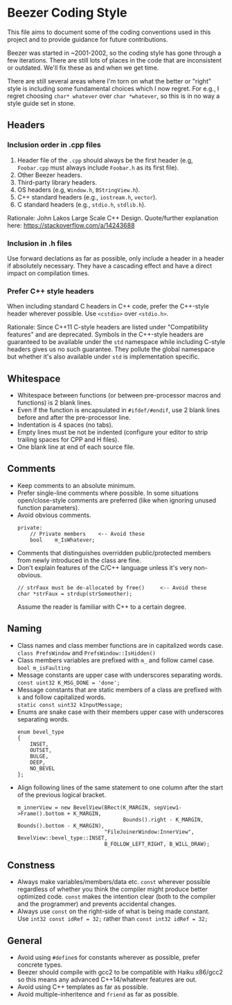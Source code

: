 # Beezer Coding Style

This file aims to document some of the coding conventions used in this project and to provide guidance for future contributions.

Beezer was started in ~2001-2002, so the coding style has gone through a few iterations.
There are still lots of places in the code that are inconsistent or outdated.
We'll fix these as and when we get time.

There are still several areas where I'm torn on what the better or "right" style is including some fundamental choices which I now regret.
For e.g., I regret choosing `char* whatever` over `char *whatever`, so this is in no way a style guide set in stone.


## Headers

### Inclusion order in .cpp files
1. Header file of the `.cpp` should always be the first header (e.g, `Foobar.cpp` must always include `Foobar.h` as its first file).
2. Other Beezer headers.
3. Third-party library headers.
4. OS headers (e.g, `Window.h`, `BStringView.h`).
5. C++ standard headers (e.g., `iostream.h`, `vector`).
6. C standard headers (e.g., `stdio.h`, `stdlib.h`).

Rationale: John Lakos Large Scale C++ Design.
Quote/further explanation here: https://stackoverflow.com/a/14243688

### Inclusion in .h files
Use forward declations as far as possible, only include a header in a header if absolutely necessary.
They have a cascading effect and have a direct impact on compilation times.

### Prefer C++ style headers
When including standard C headers in C++ code, prefer the C++-style header wherever possible.
Use `<cstdio>` over `<stdio.h>`.

Rationale: Since C++11 C-style headers are listed under "Compatibility features" and are deprecated.
Symbols in the C++-style headers are guaranteed to be available under the `std` namespace while including C-style headers gives us no such guarantee.
They pollute the global namespace but whether it's also available under `std` is implementation specific.


## Whitespace

- Whitespace between functions (or between pre-processor macros and functions) is 2 blank lines.
- Even if the function is encapsulated in `#ifdef/#endif`, use 2 blank lines before and after the pre-processor line.
- Indentation is 4 spaces (no tabs).
- Empty lines must be not be indented (configure your editor to strip trailing spaces for CPP and H files).
- One blank line at end of each source file.


## Comments

- Keep comments to an absolute minimum.
- Prefer single-line comments where possible. In some situations open/close-style comments are preferred (like when ignoring unused function parameters).
- Avoid obvious comments.
   ```
   private:
       // Private members    <-- Avoid these
       bool    m_IsWhatever;
   ```
- Comments that distinguishes overridden public/protected members from newly introduced in the class are fine.
- Don't explain features of the C/C++ language unless it's very non-obvious.
  ```
  // strFaux must be de-allocated by free()     <-- Avoid these
  char *strFaux = strdup(strSomeother);
  ```
  Assume the reader is familiar with C++ to a certain degree.


## Naming

- Class names and class member functions are in capitalized words case.\
  `class PrefsWindow` and `PrefsWindow::IsHidden()`
- Class members variables are prefixed with `m_` and follow camel case.\
  `bool m_isFaulting`
- Message constants are upper case with underscores separating words.\
  `const uint32 K_MSG_DONE = 'done';`
- Message constants that are static members of a class are prefixed with `k` and follow capitalized words.\
  `static const uint32 kInputMessage;`
- Enums are snake case with their members upper case with underscores separating words.
  ```
  enum bevel_type
  {
      INSET,
      OUTSET,
      BULGE,
      DEEP,
      NO_BEVEL
  };
  ```
- Align following lines of the same statement to one column after the start of the previous logical bracket.
  ```
  m_innerView = new BevelView(BRect(K_MARGIN, sepView1->Frame().bottom + K_MARGIN,
                                    Bounds().right - K_MARGIN, Bounds().bottom - K_MARGIN),
                              "FileJoinerWindow:InnerView", BevelView::bevel_type::INSET,
                              B_FOLLOW_LEFT_RIGHT, B_WILL_DRAW);
  ```


## Constness

- Always make variables/members/data etc. `const` wherever possible regardless of whether you think the compiler might produce better optimized code.
  `const` makes the intention clear (both to the compiler and the programmer) and prevents accidental changes.
- Always use `const` on the right-side of what is being made constant.\
  Use `int32 const idRef = 32;` rather than `const int32 idRef = 32;`


## General

- Avoid using `#define`s for constants wherever as possible, prefer concrete types.
- Beezer should compile with gcc2 to be compatible with Haiku x86/gcc2 so this means any advanced C++14/whatever features are out.
- Avoid using C++ templates as far as possible.
- Avoid multiple-inheritence and `friend` as far as possible.
